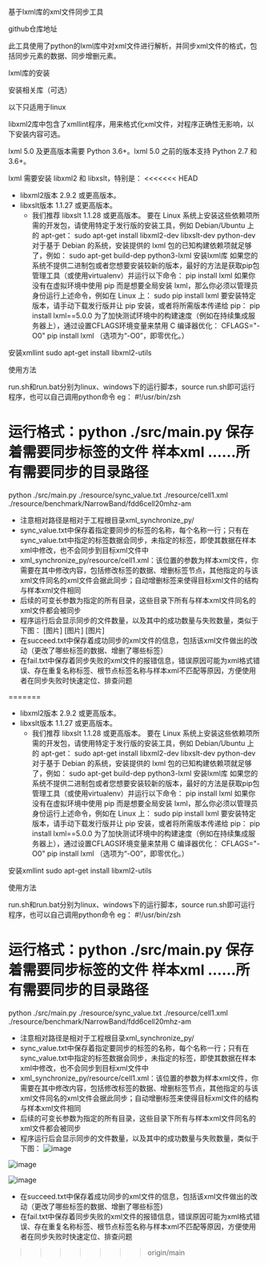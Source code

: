 基于lxml库的xml文件同步工具

github仓库地址

此工具使用了python的lxml库中对xml文件进行解析，并同步xml文件的格式，包括同步元素的数据、同步增删元素。

lxml库的安装

安装相关库（可选）

以下只适用于linux

libxml2库中包含了xmllint程序，用来格式化xml文件，对程序正确性无影响，以下安装内容可选。

lxml 5.0 及更高版本需要 Python 3.6+。lxml 5.0 之前的版本支持 Python 2.7 和 3.6+。

lxml 需要安装 libxml2 和 libxslt，特别是：
<<<<<<< HEAD
- libxml2版本 2.9.2 或更高版本。
- libxslt版本 1.1.27 或更高版本。
  - 我们推荐 libxslt 1.1.28 或更高版本。
要在 Linux 系统上安装这些依赖项所需的开发包，请使用特定于发行版的安装工具，例如 Debian/Ubuntu 上的 apt-get：
sudo apt-get install libxml2-dev libxslt-dev python-dev
对于基于 Debian 的系统，安装提供的 lxml 包的已知构建依赖项就足够了，例如：
sudo apt-get build-dep python3-lxml
安装lxml库
如果您的系统不提供二进制包或者您想要安装较新的版本，最好的方法是获取pip包管理工具（或使用virtualenv）并运行以下命令：
pip install lxml
如果你没有在虚拟环境中使用 pip 而是想要全局安装 lxml，那么你必须以管理员身份运行上述命令，例如在 Linux 上：
sudo pip install lxml
要安装特定版本，请手动下载发行版并让 pip 安装，或者将所需版本传递给 pip：
pip install lxml==5.0.0
为了加快测试环境中的构建速度（例如在持续集成服务器上），通过设置CFLAGS环境变量来禁用 C 编译器优化：
CFLAGS="-O0"  pip install lxml
（选项为“-O0”，即零优化。）

安装xmllint
sudo apt-get install libxml2-utils

使用方法

run.sh和run.bat分别为linux、windows下的运行脚本，source run.sh即可运行程序，也可以自己调用python命令
eg：
#!/usr/bin/zsh

# 运行格式：python ./src/main.py 保存着需要同步标签的文件 样本xml ……所有需要同步的目录路径
python ./src/main.py ./resource/sync_value.txt ./resource/cell1.xml ./resource/benchmark/NarrowBand/fdd6cell20mhz-am

- 注意相对路径是相对于工程根目录xml_synchronize_py/
- sync_value.txt中保存着指定要同步的标签的名称，每个名称一行；只有在sync_value.txt中指定的标签数据会同步，未指定的标签，即使其数据在样本xml中修改，也不会同步到目标xml文件中
- xml_synchronize_py/resource/cell1.xml：该位置的参数为样本xml文件，你需要在其中修改内容，包括修改标签的数据、增删标签节点，其他指定的与该xml文件同名的xml文件会据此同步；自动增删标签来使得目标xml文件的结构与样本xml文件相同
- 后续的可变长参数为指定的所有目录，这些目录下所有与样本xml文件同名的xml文件都会被同步
- 程序运行后会显示同步的文件数量，以及其中的成功数量与失败数量，类似于下图：
[图片]
[图片]
[图片]
- 在succeed.txt中保存着成功同步的xml文件的信息，包括该xml文件做出的改动（更改了哪些标签的数据、增删了哪些标签）
- 在fail.txt中保存着同步失败的xml文件的报错信息，错误原因可能为xml格式错误、存在重复名称标签、根节点标签名称与样本xml不匹配等原因，方便使用者在同步失败时快速定位、排查问题

=======

- libxml2版本 2.9.2 或更高版本。
- libxslt版本 1.1.27 或更高版本。
  - 我们推荐 libxslt 1.1.28 或更高版本。
    要在 Linux 系统上安装这些依赖项所需的开发包，请使用特定于发行版的安装工具，例如 Debian/Ubuntu 上的 apt-get：
    sudo apt-get install libxml2-dev libxslt-dev python-dev
    对于基于 Debian 的系统，安装提供的 lxml 包的已知构建依赖项就足够了，例如：
    sudo apt-get build-dep python3-lxml
    安装lxml库
    如果您的系统不提供二进制包或者您想要安装较新的版本，最好的方法是获取pip包管理工具（或使用virtualenv）并运行以下命令：
    pip install lxml
    如果你没有在虚拟环境中使用 pip 而是想要全局安装 lxml，那么你必须以管理员身份运行上述命令，例如在 Linux 上：
    sudo pip install lxml
    要安装特定版本，请手动下载发行版并让 pip 安装，或者将所需版本传递给 pip：
    pip install lxml==5.0.0
    为了加快测试环境中的构建速度（例如在持续集成服务器上），通过设置CFLAGS环境变量来禁用 C 编译器优化：
    CFLAGS="-O0"  pip install lxml
    （选项为“-O0”，即零优化。）

安装xmllint
sudo apt-get install libxml2-utils

使用方法

run.sh和run.bat分别为linux、windows下的运行脚本，source run.sh即可运行程序，也可以自己调用python命令
eg：
#!/usr/bin/zsh

# 运行格式：python ./src/main.py 保存着需要同步标签的文件 样本xml ……所有需要同步的目录路径

python ./src/main.py ./resource/sync_value.txt ./resource/cell1.xml ./resource/benchmark/NarrowBand/fdd6cell20mhz-am

- 注意相对路径是相对于工程根目录xml_synchronize_py/
- sync_value.txt中保存着指定要同步的标签的名称，每个名称一行；只有在sync_value.txt中指定的标签数据会同步，未指定的标签，即使其数据在样本xml中修改，也不会同步到目标xml文件中
- xml_synchronize_py/resource/cell1.xml：该位置的参数为样本xml文件，你需要在其中修改内容，包括修改标签的数据、增删标签节点，其他指定的与该xml文件同名的xml文件会据此同步；自动增删标签来使得目标xml文件的结构与样本xml文件相同
- 后续的可变长参数为指定的所有目录，这些目录下所有与样本xml文件同名的xml文件都会被同步
- 程序运行后会显示同步的文件数量，以及其中的成功数量与失败数量，类似于下图：
![image](https://github.com/user-attachments/assets/10fb69fb-2023-4747-900e-7dbc0dd36179)

![image](https://github.com/user-attachments/assets/cb709232-0efc-4d69-9f77-f3facd5ab661)

![image](https://github.com/user-attachments/assets/f79a5d86-b304-4e1a-b431-25c1cd550e19)

- 在succeed.txt中保存着成功同步的xml文件的信息，包括该xml文件做出的改动（更改了哪些标签的数据、增删了哪些标签)
- 在fail.txt中保存着同步失败的xml文件的报错信息，错误原因可能为xml格式错误、存在重复名称标签、根节点标签名称与样本xml不匹配等原因，方便使用者在同步失败时快速定位、排查问题

>>>>>>> origin/main
